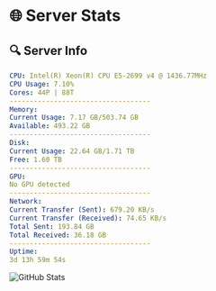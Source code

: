 # 🌐 Server Stats
## 🔍 Server Info
```yaml
CPU: Intel(R) Xeon(R) CPU E5-2699 v4 @ 1436.77MHz
CPU Usage: 7.10%
Cores: 44P | 88T
-----------------------------------
Memory:
Current Usage: 7.17 GB/503.74 GB
Available: 493.22 GB
-----------------------------------
Disk:
Current Usage: 22.64 GB/1.71 TB
Free: 1.60 TB
-----------------------------------
GPU:
No GPU detected
-----------------------------------
Network:
Current Transfer (Sent): 679.20 KB/s
Current Transfer (Received): 74.65 KB/s
Total Sent: 193.84 GB
Total Received: 36.18 GB
-----------------------------------
Uptime:
3d 13h 59m 54s
```
![GitHub Stats](https://img.shields.io/badge/Updated-2025-04-23_07:08:42-blue)